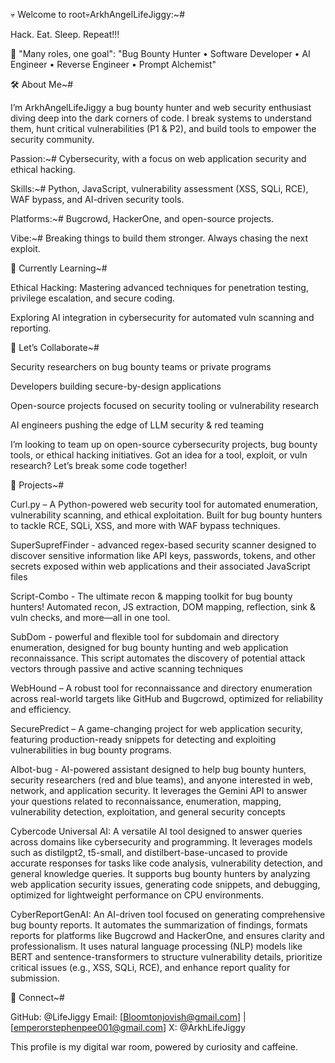 💀 Welcome to root💀ArkhAngelLifeJiggy:~#

Hack. Eat. Sleep. Repeat!!!


🔐 "Many roles, one goal": "Bug Bounty Hunter • Software Developer • AI Engineer • Reverse Engineer • Prompt Alchemist"


🛠 About Me~#

I’m ArkhAngelLifeJiggy a bug bounty hunter and web security enthusiast diving deep into the dark corners of code. I break systems to understand them, hunt critical vulnerabilities (P1 & P2), and build tools to empower the security community.



Passion:~# Cybersecurity, with a focus on web application security and ethical hacking.

Skills:~# Python, JavaScript, vulnerability assessment (XSS, SQLi, RCE), WAF bypass, and AI-driven security tools.

Platforms:~# Bugcrowd, HackerOne, and open-source projects.

Vibe:~# Breaking things to build them stronger. Always chasing the next exploit.



🌱 Currently Learning~#

Ethical Hacking: Mastering advanced techniques for penetration testing, privilege escalation, and secure coding.

Exploring AI integration in cybersecurity for automated vuln scanning and reporting.



💞️ Let’s Collaborate~#

Security researchers on bug bounty teams or private programs

Developers building secure-by-design applications

Open-source projects focused on security tooling or vulnerability research

AI engineers pushing the edge of LLM security & red teaming


I’m looking to team up on open-source cybersecurity projects, bug bounty tools, or ethical hacking initiatives. Got an idea for a tool, exploit, or vuln research? Let’s break some code together!



📂 Projects~#


Curl.py – A Python-powered web security tool for automated enumeration, vulnerability scanning, and ethical exploitation. Built for bug bounty hunters to tackle RCE, SQLi, XSS, and more with WAF bypass techniques.

SuperSuprefFinder - advanced regex-based security scanner designed to discover sensitive information like API keys, passwords, tokens, and other secrets exposed within web applications and their associated JavaScript files

Script-Combo - The ultimate recon & mapping toolkit for bug bounty hunters! Automated recon, JS extraction, DOM mapping, reflection, sink & vuln checks, and more—all in one tool.

SubDom - powerful and flexible tool for subdomain and directory enumeration, designed for bug bounty hunting and web application reconnaissance. This script automates the discovery of potential attack vectors through passive and active scanning techniques

WebHound – A robust tool for reconnaissance and directory enumeration across real-world targets like GitHub and Bugcrowd, optimized for reliability and efficiency.

SecurePredict – A game-changing project for web application security, featuring production-ready snippets for detecting and exploiting vulnerabilities in bug bounty programs.

AIbot-bug -  AI-powered assistant designed to help bug bounty hunters, security researchers (red and blue teams), and anyone interested in web, network, and application security. It leverages the Gemini API to answer your questions related to reconnaissance, enumeration, mapping, vulnerability detection, exploitation, and general security concepts

Cybercode Universal AI: A versatile AI tool designed to answer queries across domains like cybersecurity and programming. It leverages models such as distilgpt2, t5-small, and distilbert-base-uncased to provide accurate responses for tasks like code analysis, vulnerability detection, and general knowledge queries. It supports bug bounty hunters by analyzing web application security issues, generating code snippets, and debugging, optimized for lightweight performance on CPU environments.

CyberReportGenAI: An AI-driven tool focused on generating comprehensive bug bounty reports. It automates the summarization of findings, formats reports for platforms like Bugcrowd and HackerOne, and ensures clarity and professionalism. It uses natural language processing (NLP) models like BERT and sentence-transformers to structure vulnerability details, prioritize critical issues (e.g., XSS, SQLi, RCE), and enhance report quality for submission.



📡 Connect~#

GitHub: @LifeJiggy
Email: [Bloomtonjovish@gmail.com] | [emperorstephenpee001@gmail.com]
X: @ArkhLifeJiggy




This profile is my digital war room, powered by curiosity and caffeine.
